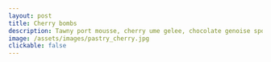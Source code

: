 ```yaml
---
layout: post
title: Cherry bombs
description: Tawny port mousse, cherry ume gelee, chocolate genoise sponge, cacao nibs
image: /assets/images/pastry_cherry.jpg
clickable: false
---
```

